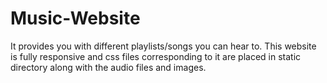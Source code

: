 # Music-Website
It provides you with different playlists/songs you can hear to.
This website is fully responsive and css files corresponding to it are placed in static directory along with the audio files and images.

